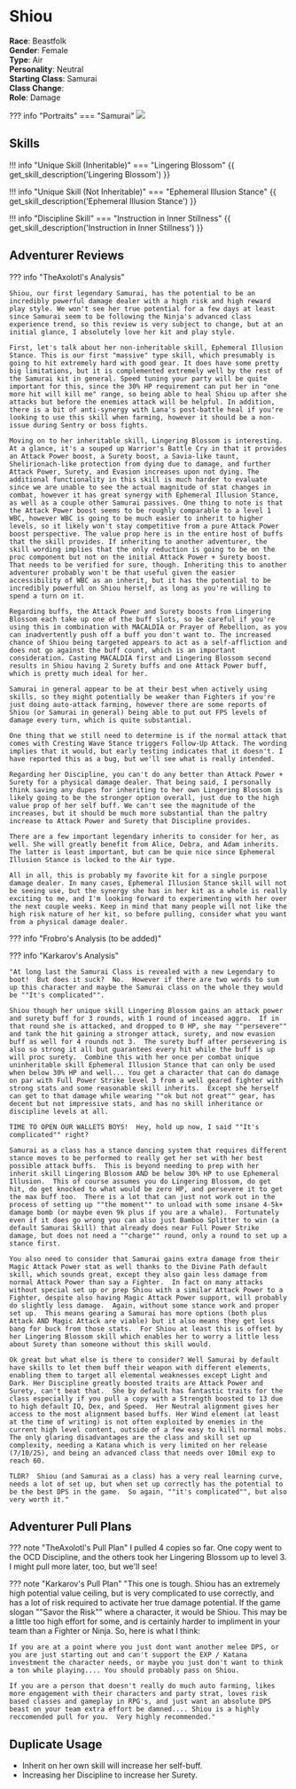 # Shiou

**Race**: Beastfolk  
**Gender**: Female  
**Type**: Air  
**Personality**: Neutral  
**Starting Class**: Samurai  
**Class Change**:  
**Role**: Damage

??? info "Portraits"
    === "Samurai"
        ![](../img/shiou-samurai.png)

## Skills

!!! info "Unique Skill (Inheritable)"
    === "Lingering Blossom"
        {{ get_skill_description('Lingering Blossom') }}

!!! info "Unique Skill (Not Inheritable)"
    === "Ephemeral Illusion Stance"
        {{ get_skill_description('Ephemeral Illusion Stance') }}

!!! info "Discipline Skill"
    === "Instruction in Inner Stillness"
        {{ get_skill_description('Instruction in Inner Stillness') }}

## Adventurer Reviews

??? info "TheAxolotl's Analysis"

    Shiou, our first legendary Samurai, has the potential to be an incredibly powerful damage dealer with a high risk and high reward play style. We won't see her true potential for a few days at least since Samurai seem to be following the Ninja's advanced class experience trend, so this review is very subject to change, but at an initial glance, I absolutely love her kit and play style.

    First, let's talk about her non-inheritable skill, Ephemeral Illusion Stance. This is our first "massive" type skill, which presumably is going to hit extremely hard with good gear. It does have some pretty big limitations, but it is complemented extremely well by the rest of the Samurai kit in general. Speed tuning your party will be quite important for this, since the 30% HP requirement can put her in "one more hit will kill me" range, so being able to heal Shiou up after she attacks but before the enemies attack will be helpful. In addition, there is a bit of anti-synergy with Lana's post-battle heal if you're looking to use this skill when farming, however it should be a non-issue during Sentry or boss fights.
    
    Moving on to her inheritable skill, Lingering Blossom is interesting. At a glance, it's a souped up Warrior's Battle Cry in that it provides an Attack Power boost, a Surety boost, a Savia-like taunt, Shelirionach-like protection from dying due to damage, and further Attack Power, Surety, and Evasion increases upon not dying. The additional functionality in this skill is much harder to evaluate since we are unable to see the actual magnitude of stat changes in combat, however it has great synergy with Ephemeral Illusion Stance, as well as a couple other Samurai passives. One thing to note is that the Attack Power boost seems to be roughly comparable to a level 1 WBC, however WBC is going to be much easier to inherit to higher levels, so it likely won't stay competitive from a pure Attack Power boost perspective. The value prop here is in the entire host of buffs that the skill provides. If inheriting to another adventurer, the skill wording implies that the only reduction is going to be on the proc component but not on the initial Attack Power + Surety boost. That needs to be verified for sure, though. Inheriting this to another adventurer probably won't be that useful given the easier accessibility of WBC as an inherit, but it has the potential to be incredibly powerful on Shiou herself, as long as you're willing to spend a turn on it.

    Regarding buffs, the Attack Power and Surety boosts from Lingering Blossom each take up one of the buff slots, so be careful if you're using this in combination with MACALDIA or Prayer of Rebellion, as you can inadvertently push off a buff you don't want to. The increased chance of Shiou being targeted appears to act as a self-affliction and does not go against the buff count, which is an important consideration. Casting MACALDIA first and Lingering Blossom second results in Shiou having 2 Surety buffs and one Attack Power buff, which is pretty much ideal for her.

    Samurai in general appear to be at their best when actively using skills, so they might potentially be weaker than Fighters if you're just doing auto-attack farming, however there are some reports of Shiou (or Samurai in general) being able to put out FPS levels of damage every turn, which is quite substantial.

    One thing that we still need to determine is if the normal attack that comes with Cresting Wave Stance triggers Follow-Up Attack. The wording implies that it would, but early testing indicates that it doesn't. I have reported this as a bug, but we'll see what is really intended.

    Regarding her Discipline, you can't do any better than Attack Power + Surety for a physical damage dealer. That being said, I personally think saving any dupes for inheriting to her own Lingering Blossom is likely going to be the stronger option overall, just due to the high value prop of her self buff. We can't see the magnitude of the increases, but it should be much more substantial than the paltry increase to Attack Power and Surety that Discipline provides.

    There are a few important legendary inherits to consider for her, as well. She will greatly benefit from Alice, Debra, and Adam inherits. The latter is least important, but can be quie nice since Ephemeral Illusion Stance is locked to the Air type.

    All in all, this is probably my favorite kit for a single purpose damage dealer. In many cases, Ephemeral Illusion Stance skill will not be seeing use, but the synergy she has in her kit as a whole is really exciting to me, and I'm looking forward to experimenting with her over the next couple weeks. Keep in mind that many people will not like the high risk nature of her kit, so before pulling, consider what you want from a physical damage dealer.

??? info "Frobro's Analysis (to be added)"

??? info "Karkarov's Analysis"

    "At long last the Samurai Class is revealed with a new Legendary to boot!  But does it suck?  No.  However if there are two words to sum up this character and maybe the Samurai class on the whole they would be ""It's complicated"".

    Shiou though her unique skill Lingering Blossom gains an attack power and surety buff for 3 rounds, with 1 round of inceased aggro.  If in that round she is attacked, and dropped to 0 HP, she may ""persevere"" and tank the hit gaining a stronger attack, surety, and now evasion buff as well for 4 rounds not 3.  The surety buff after persevering is also so strong it all but guarantees every hit while the buff is up will proc surety.  Combine this with her once per combat unique uninheritable skill Ephemeral Illusion Stance that can only be used when below 30% HP and well... You get a character that can do damage on par with Full Power Strike level 3 from a well geared fighter with strong stats and some reasonable skill inherits.  Except she herself can get to that damage while wearing ""ok but not great"" gear, has decent but not impressive stats, and has no skill inheritance or discipline levels at all.

    TIME TO OPEN OUR WALLETS BOYS!  Hey, hold up now, I said ""It's complicated"" right?

    Samurai as a class has a stance dancing system that requires different stance moves to be performed to really get her set with her best possible attack buffs.  This is beyond needing to prep with her inherit skill Lingering Blossom AND be below 30% HP to use Ephemeral Illusion.  This of course assumes you do Lingering Blossom, do get hit, do get knocked to what would be zero HP, and persevere it to get the max buff too.  There is a lot that can just not work out in the process of setting up ""the moment"" to unload with some insane 4-5k+ damage bomb (or maybe even 9k plus if you are a whale).  Fortunately even if it does go wrong you can also just Bamboo Splitter to win (a default Samurai Skill) that already does near Full Power Strike damage, but does not need a ""charge"" round, only a round to set up a stance first.  

    You also need to consider that Samurai gains extra damage from their Magic Attack Power stat as well thanks to the Divine Path default skill, which sounds great, except they also gain less damage from normal Attack Power than say a Fighter.  In fact on many attacks without special set up or prep Shiou with a similar Attack Power to a Fighter, despite also having Magic Attack Power support, will probably do slightly less damage.  Again, without some stance work and proper set up.  This means gearing a Samurai has more options (both plus Attack AND Magic Attack are viable) but it also means they get less bang for buck from those stats.  For Shiou at least this is offset by her Lingering Blossom skill which enables her to worry a little less about Surety than someone without this skill would.

    Ok great but what else is there to consider? Well Samurai by default have skills to let them buff their weapon with different elements, enabling them to target all elemental weaknesses except Light and Dark. Her Discipline greatly boosted traits are Attack Power and Surety, can't beat that.  She by default has fantastic traits for the class especially if you pull a copy with a Strength boosted to 13 due to high default IQ, Dex, and Speed.  Her Neutral alignment gives her access to the most alignment based buffs. Her Wind element (at least at the time of writing) is not often exploited by enemies in the current high level content, outside of a few easy to kill normal mobs.  The only glaring disadvantages are the class and skill set up complexity, needing a Katana which is very limited on her release (7/10/25), and being an advanced class that needs over 10mil exp to reach 60.

    TLDR?  Shiou (and Samurai as a class) has a very real learning curve, needs a lot of set up, but when set up correctly has the potential to be the best DPS in the game.  So again, ""it's complicated"", but also very worth it."									

## Adventurer Pull Plans

??? note "TheAxolotl's Pull Plan"
    I pulled 4 copies so far. One copy went to the OCD Discipline, and the others took her Lingering Blossom up to level 3. I might pull more later, too, but we'll see!

??? note "Karkarov's Pull Plan"
    "This one is tough.  Shiou has an extremely high potential value ceiling, but is very complicated to use correctly, and has a lot of risk required to activate her true damage potential.  If the game slogan ""Savor the Risk"" where a character, it would be Shiou.  This may be a little too high effort for some, and is certainly harder to impliment in your team than a Fighter or Ninja.  So, here is what I think:

    If you are at a point where you just dont want another melee DPS, or you are just starting out and can't support the EXP / Katana investment the character needs, or maybe you just don't want to think a ton while playing.... You should probably pass on Shiou.

    If you are a person that doesn't really do much auto farming, likes more engagement with their characters and party strat, loves risk based classes and gameplay in RPG's, and just want an absolute DPS beast on your team extra effort be damned.... Shiou is a highly reccomended pull for you.  Very highly recommended."									

## Duplicate Usage

* Inherit on her own skill will increase her self-buff.
* Increasing her Discipline to increase her Surety.